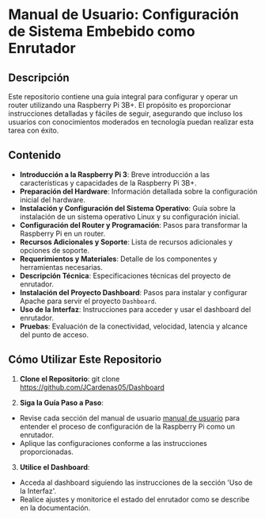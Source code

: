 # Manual de Usuario: Configuración de Sistema Embebido como Enrutador

## Descripción

Este repositorio contiene una guía integral para configurar y operar un router utilizando una Raspberry Pi 3B+. El propósito es proporcionar instrucciones detalladas y fáciles de seguir, asegurando que incluso los usuarios con conocimientos moderados en tecnología puedan realizar esta tarea con éxito.

## Contenido

- **Introducción a la Raspberry Pi 3**: Breve introducción a las características y capacidades de la Raspberry Pi 3B+.
- **Preparación del Hardware**: Información detallada sobre la configuración inicial del hardware.
- **Instalación y Configuración del Sistema Operativo**: Guía sobre la instalación de un sistema operativo Linux y su configuración inicial.
- **Configuración del Router y Programación**: Pasos para transformar la Raspberry Pi en un router.
- **Recursos Adicionales y Soporte**: Lista de recursos adicionales y opciones de soporte.
- **Requerimientos y Materiales**: Detalle de los componentes y herramientas necesarias.
- **Descripción Técnica**: Especificaciones técnicas del proyecto de enrutador.
- **Instalación del Proyecto Dashboard**: Pasos para instalar y configurar Apache para servir el proyecto `Dashboard`.
- **Uso de la Interfaz**: Instrucciones para acceder y usar el dashboard del enrutador.
- **Pruebas**: Evaluación de la conectividad, velocidad, latencia y alcance del punto de acceso.

## Cómo Utilizar Este Repositorio

1. **Clone el Repositorio**: 
git clone https://github.com/JCardenas05/Dashboard


2. **Siga la Guía Paso a Paso**: 
- Revise cada sección del manual de usuario [manual de usuario](Installation_guide.pdf) para entender el proceso de configuración de la Raspberry Pi como un enrutador.
- Aplique las configuraciones conforme a las instrucciones proporcionadas.

3. **Utilice el Dashboard**: 
- Acceda al dashboard siguiendo las instrucciones de la sección 'Uso de la Interfaz'.
- Realice ajustes y monitorice el estado del enrutador como se describe en la documentación.
